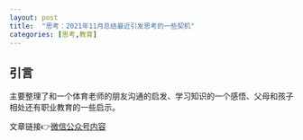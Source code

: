 ```yaml
---
layout: post
title:  "思考：2021年11月总结最近引发思考的一些契机"
categories: [思考,教育]
---
```


## 引言

主要整理了和一个体育老师的朋友沟通的启发、学习知识的一个感悟、父母和孩子相处还有职业教育的一些启示。

文章链接👉[微信公众号内容](https://mp.weixin.qq.com/s?__biz=MzkxMzI5NzIwNQ==&mid=2247483791&idx=1&sn=49de85f60559dd7799e8d1c39aea0680&chksm=c17e9bd5f60912c34bfdfa2b075084c1e0741d6b2dffdf7747d5511bf85fe2bec560e2a7c4c3&token=702825018&lang=zh_CN#rd)